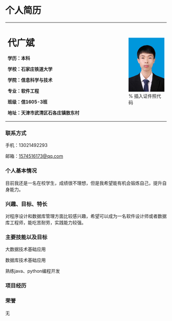 # 个人简历
<table border="0">
  <tr>
    <td width="75%">
      <h1>代广斌</h1>
      <p><b>学历：本科</b></p>
      <p><b>学校：石家庄铁道大学</b></p>
      <p><b>学院：信息科学与技术</b></p>
      <p><b>专业：软件工程</b></p>
      <p><b>班级：信1605-3班</b></p>
      <p><b>地址：天津市武清区石各庄镇敖东村</b></p>
    </td>
    <td width="25%">
      <img src="/image.JPG" width="100%">      % 插入证件照代码
    </td>
  </tr>
</table>

### 联系方式
手机：13021492293

邮箱：1574516173@qq.com
### 个人基本情况
目前我还是一名在校学生，成绩很不理想，但是我希望能有机会锻炼自己，提升自身能力。
### 兴趣、目标、特长
对程序设计和数据库管理方面比较感兴趣，希望可以成为一名软件设计师或者数据库工程师，能吃苦耐劳，实践能力较强。
### 主要技能以及目标
大数据技术基础应用

数据库技术基础应用

熟练java、python编程开发
### 项目经历

### 荣誉
无
